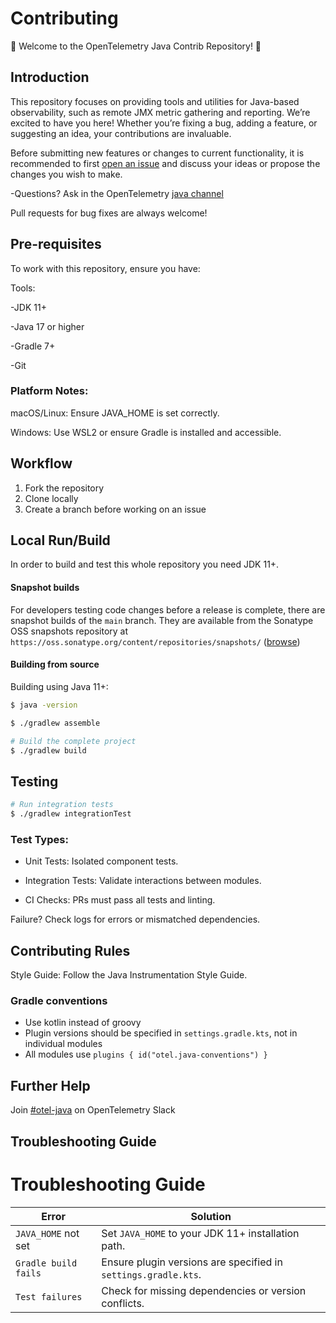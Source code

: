 # Contributing

🎉 Welcome to the OpenTelemetry Java Contrib Repository! 🎉

## Introduction

This repository focuses on providing tools and utilities for Java-based observability, such as remote JMX metric gathering and reporting. We’re excited to have you here! Whether you’re fixing a bug, adding a feature, or suggesting an idea, your contributions are invaluable.

Before submitting new features or changes to current functionality, it is recommended to first
[open an issue](https://github.com/open-telemetry/opentelemetry-java-contrib/issues/new)
and discuss your ideas or propose the changes you wish to make.

-Questions? Ask in the OpenTelemetry [java channel](https://cloud-native.slack.com/archives/C014L2KCTE3)

Pull requests for bug fixes are always welcome!

## Pre-requisites

To work with this repository, ensure you have:

Tools:

-JDK 11+

-Java 17 or higher

-Gradle 7+

-Git

### Platform Notes:

macOS/Linux: Ensure JAVA_HOME is set correctly.

Windows: Use WSL2 or ensure Gradle is installed and accessible.

## Workflow

1. Fork the repository
2. Clone locally
3. Create a branch before working on an issue


## Local Run/Build

In order to build and test this whole repository you need JDK 11+.

#### Snapshot builds

For developers testing code changes before a release is complete, there are
snapshot builds of the `main` branch. They are available from
the Sonatype OSS snapshots repository at `https://oss.sonatype.org/content/repositories/snapshots/`
([browse](https://oss.sonatype.org/content/repositories/snapshots/io/opentelemetry/contrib/))

#### Building from source

Building using Java 11+:

```bash
$ java -version
```

```bash
$ ./gradlew assemble

# Build the complete project
$ ./gradlew build
```

## Testing

```bash
# Run integration tests
$ ./gradlew integrationTest
```

### Test Types:

- Unit Tests: Isolated component tests.

- Integration Tests: Validate interactions between modules.

- CI Checks: PRs must pass all tests and linting.

Failure? Check logs for errors or mismatched dependencies.


## Contributing Rules

Style Guide: Follow the Java Instrumentation Style Guide.

### Gradle conventions

- Use kotlin instead of groovy
- Plugin versions should be specified in `settings.gradle.kts`, not in individual modules
- All modules use `plugins { id("otel.java-conventions") }`

## Further Help
Join [#otel-java](https://cloud-native.slack.com/archives/C014L2KCTE3) on OpenTelemetry Slack


## Troubleshooting Guide

# Troubleshooting Guide

| Error                 | Solution |
|-----------------------|----------|
| `JAVA_HOME` not set  | Set `JAVA_HOME` to your JDK 11+ installation path. |
| `Gradle build fails` | Ensure plugin versions are specified in `settings.gradle.kts`. |
| `Test failures`      | Check for missing dependencies or version conflicts. |


